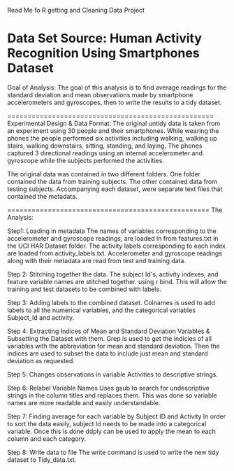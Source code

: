 Read Me fo R getting and Cleaning Data Project

Data Set Source: Human Activity Recognition Using Smartphones Dataset
===================================================
Goal of Analysis:
The goal of this analysis is to find average readings for the standard deviation and mean observations
made by smartphone accelerometers and gyroscopes, then to write the results to a tidy dataset.

===================================================
Experimental Design & Data Format:
The original untidy data is taken from an experiment using 30 people and their smartphones.
While wearing the phones the people performed six activities including walking, walking up
stairs, walking downstairs, sitting, standing, and laying.  The phones captured 3 directional
readings using an internal accelerometer and gyroscope while the subjects performed the activities.

The original data was contained in two different folders.  One folder contained the data from
training subjects.  The other contained data from testing subjects.  Accompanying each dataset, were
separate text files that contained the metadata.

==================================================
The Analysis:

Step1: Loading in metadata
The names of variables corresponding to the accelerometer and gyroscope readings, are loaded in from
features.txt in the UCI HAR Dataset folder.  The activity labels corresponding to each index are loaded
from activity_labels.txt.  Accelerometer and gyroscope readings along with their metadata are read from 
test and training data.

Step 2: Stitching together the data.
The subject Id's, activity indexes, and feature variable names are stitched together. using r bind.
This will allow the training and test datasets to be combined with labels.

Step 3: Adding labels to the combined dataset.
Colnames is used to add labels to all the numerical variables, and the categorical variables
Subject_Id and activity.

Step 4: Extracting Indices of Mean and Standard Deviation Variables & Subsetting the Dataset with them.
Grep is used to get the indicies of all variables with the abbreviation for mean and standard deviation.
Then the indices are used to subset the data to include just mean and standard deviation as requested.

Step 5: Changes observations in variable Activities to descriptive strings.

Step 6: Relabel Variable Names
Uses gsub to search for undescriptive strings in the column titles and replaces them.
This was done so variable names are more readable and easily understandable.

Step 7: Finding average for each variable by Subject ID and Activity
In order to sort the data easily, subject Id needs to be made into a categorical variable.  Once this
is done ddply can be used to apply the mean to each column and each category.

Step 8: Write data to file
The write command is used to write the new tidy dataset to Tidy_data.txt.
